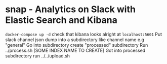 # snap - Analytics on Slack with Elastic Search and Kibana

`docker-compose up -d`
check that kibana looks alright at `localhost:5601`
Put slack channel json dump into a subdirectory like channel name e.g "general"
Go into subdirectory create "processed" subdirectory
Run ../process.sh [SOME INDEX NAME TO CREATE]
Got into processed subdirectory run ../../upload.sh  
